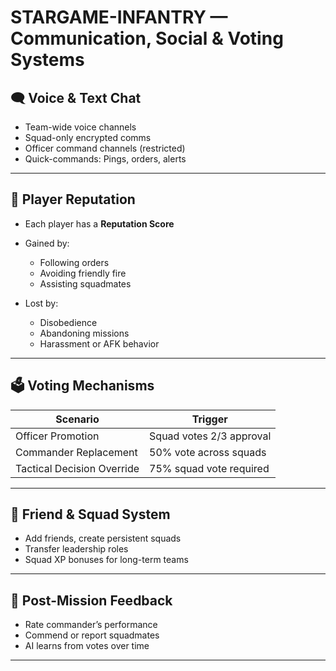 # STARGAME-INFANTRY — Communication, Social & Voting Systems

## 🗨️ Voice & Text Chat

- Team-wide voice channels
- Squad-only encrypted comms
- Officer command channels (restricted)
- Quick-commands: Pings, orders, alerts

---

## 👥 Player Reputation

- Each player has a **Reputation Score**
- Gained by:
  - Following orders
  - Avoiding friendly fire
  - Assisting squadmates

- Lost by:
  - Disobedience
  - Abandoning missions
  - Harassment or AFK behavior

---

## 🗳️ Voting Mechanisms

| Scenario                  | Trigger                 |
|---------------------------|--------------------------|
| Officer Promotion         | Squad votes 2/3 approval |
| Commander Replacement     | 50% vote across squads   |
| Tactical Decision Override| 75% squad vote required  |

---

## 🤝 Friend & Squad System

- Add friends, create persistent squads
- Transfer leadership roles
- Squad XP bonuses for long-term teams

---

## 💬 Post-Mission Feedback

- Rate commander’s performance
- Commend or report squadmates
- AI learns from votes over time

---